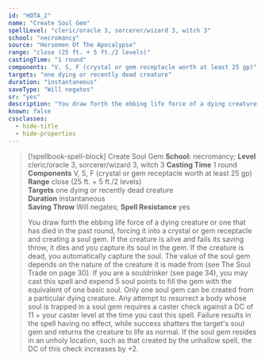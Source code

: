 ```yaml
---
id: "HOTA_2"
name: "Create Soul Gem"
spellLevel: "cleric/oracle 3, sorcerer/wizard 3, witch 3"
school: "necromancy"
source: "Horsemen Of The Apocalypse"
range: "close (25 ft. + 5 ft./2 levels)"
castingTime: "1 round"
components: "V, S, F (crystal or gem receptacle worth at least 25 gp)"
targets: "one dying or recently dead creature"
duration: "instantaneous"
saveType: "Will negates"
sr: "yes"
description: "You draw forth the ebbing life force of a dying creature or one that has died in the past round, forcing it into a crystal or gem receptacle and creating a soul gem. If the creature is alive and  fails its saving throw, it dies and you capture its soul in the gem. If the creature is dead, you automatically capture the soul. The value of the soul gem depends on the nature of the creature it is made from (see The Soul Trade on page 30).  If you are a souldrinker (see page 34), you may cast this spell and expend 5 soul points to fill the gem with the equivalent of one basic soul.  Only one soul gem can be created from a particular dying creature. Any attempt to resurrect a body whose soul is trapped in a soul gem requires a caster check against a DC of 11 + your caster level at the time you cast this spell. Failure results in the spell having no effect, while success shatters the target's soul gem and returns the creature to life as normal. If the soul gem resides in an unholy location, such as that created by the unhallow spell, the DC of this check increases by +2."
known: false
cssclasses:
  - hide-title
  - hide-properties
---
```


> [!spellbook-spell-block] Create Soul Gem
> **School:** necromancy; **Level** cleric/oracle 3, sorcerer/wizard 3, witch 3
> **Casting Time** 1 round  
> **Components** V, S, F (crystal or gem receptacle worth at least 25 gp)  
> **Range** close (25 ft. + 5 ft./2 levels)  
> **Targets** one dying or recently dead creature  
> **Duration** instantaneous  
> **Saving Throw** Will negates; **Spell Resistance** yes
> 
> You draw forth the ebbing life force of a dying creature or one that has died in the past round, forcing it into a crystal or gem receptacle and creating a soul gem. If the creature is alive and  fails its saving throw, it dies and you capture its soul in the gem. If the creature is dead, you automatically capture the soul. The value of the soul gem depends on the nature of the creature it is made from (see The Soul Trade on page 30).  If you are a souldrinker (see page 34), you may cast this spell and expend 5 soul points to fill the gem with the equivalent of one basic soul.  Only one soul gem can be created from a particular dying creature. Any attempt to resurrect a body whose soul is trapped in a soul gem requires a caster check against a DC of 11 + your caster level at the time you cast this spell. Failure results in the spell having no effect, while success shatters the target's soul gem and returns the creature to life as normal. If the soul gem resides in an unholy location, such as that created by the unhallow spell, the DC of this check increases by +2.